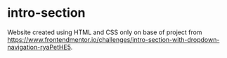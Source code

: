 # intro-section
Website created using HTML and CSS only on base of project from https://www.frontendmentor.io/challenges/intro-section-with-dropdown-navigation-ryaPetHE5.
